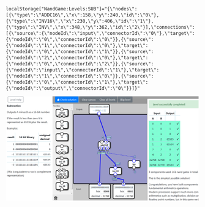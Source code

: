     localStorage["NandGame:Levels:SUB"]="{\"nodes\":[{\"type\":\"ADDC16\",\"x\":158,\"y\":240,\"id\":\"0\"},{\"type\":\"INV16\",\"x\":230,\"y\":406,\"id\":\"1\"},{\"type\":\"INV\",\"x\":348,\"y\":362,\"id\":\"2\"}],\"connections\":[{\"source\":{\"nodeId\":\"input\",\"connectorId\":\"0\"},\"target\":{\"nodeId\":\"0\",\"connectorId\":\"0\"}},{\"source\":{\"nodeId\":\"1\",\"connectorId\":\"0\"},\"target\":{\"nodeId\":\"0\",\"connectorId\":\"1\"}},{\"source\":{\"nodeId\":\"2\",\"connectorId\":\"0\"},\"target\":{\"nodeId\":\"0\",\"connectorId\":\"2\"}},{\"source\":{\"nodeId\":\"input\",\"connectorId\":\"1\"},\"target\":{\"nodeId\":\"1\",\"connectorId\":\"0\"}},{\"source\":{\"nodeId\":\"0\",\"connectorId\":\"1\"},\"target\":{\"nodeId\":\"output\",\"connectorId\":\"0\"}}]}"

![3/161](SUB_GATE.png)